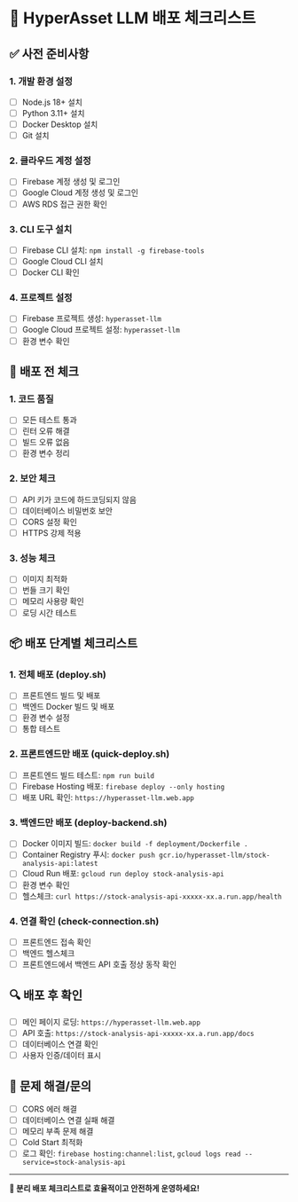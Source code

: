 # 🚀 HyperAsset LLM 배포 체크리스트

## ✅ 사전 준비사항

### 1. 개발 환경 설정
- [ ] Node.js 18+ 설치
- [ ] Python 3.11+ 설치
- [ ] Docker Desktop 설치
- [ ] Git 설치

### 2. 클라우드 계정 설정
- [ ] Firebase 계정 생성 및 로그인
- [ ] Google Cloud 계정 생성 및 로그인
- [ ] AWS RDS 접근 권한 확인

### 3. CLI 도구 설치
- [ ] Firebase CLI 설치: `npm install -g firebase-tools`
- [ ] Google Cloud CLI 설치
- [ ] Docker CLI 확인

### 4. 프로젝트 설정
- [ ] Firebase 프로젝트 생성: `hyperasset-llm`
- [ ] Google Cloud 프로젝트 설정: `hyperasset-llm`
- [ ] 환경 변수 확인

## 🔧 배포 전 체크

### 1. 코드 품질
- [ ] 모든 테스트 통과
- [ ] 린터 오류 해결
- [ ] 빌드 오류 없음
- [ ] 환경 변수 정리

### 2. 보안 체크
- [ ] API 키가 코드에 하드코딩되지 않음
- [ ] 데이터베이스 비밀번호 보안
- [ ] CORS 설정 확인
- [ ] HTTPS 강제 적용

### 3. 성능 체크
- [ ] 이미지 최적화
- [ ] 번들 크기 확인
- [ ] 메모리 사용량 확인
- [ ] 로딩 시간 테스트

## 📦 배포 단계별 체크리스트

### 1. 전체 배포 (deploy.sh)
- [ ] 프론트엔드 빌드 및 배포
- [ ] 백엔드 Docker 빌드 및 배포
- [ ] 환경 변수 설정
- [ ] 통합 테스트

### 2. 프론트엔드만 배포 (quick-deploy.sh)
- [ ] 프론트엔드 빌드 테스트: `npm run build`
- [ ] Firebase Hosting 배포: `firebase deploy --only hosting`
- [ ] 배포 URL 확인: `https://hyperasset-llm.web.app`

### 3. 백엔드만 배포 (deploy-backend.sh)
- [ ] Docker 이미지 빌드: `docker build -f deployment/Dockerfile .`
- [ ] Container Registry 푸시: `docker push gcr.io/hyperasset-llm/stock-analysis-api:latest`
- [ ] Cloud Run 배포: `gcloud run deploy stock-analysis-api`
- [ ] 환경 변수 확인
- [ ] 헬스체크: `curl https://stock-analysis-api-xxxxx-xx.a.run.app/health`

### 4. 연결 확인 (check-connection.sh)
- [ ] 프론트엔드 접속 확인
- [ ] 백엔드 헬스체크
- [ ] 프론트엔드에서 백엔드 API 호출 정상 동작 확인

## 🔍 배포 후 확인

- [ ] 메인 페이지 로딩: `https://hyperasset-llm.web.app`
- [ ] API 호출: `https://stock-analysis-api-xxxxx-xx.a.run.app/docs`
- [ ] 데이터베이스 연결 확인
- [ ] 사용자 인증/데이터 표시

## 🚨 문제 해결/문의
- [ ] CORS 에러 해결
- [ ] 데이터베이스 연결 실패 해결
- [ ] 메모리 부족 문제 해결
- [ ] Cold Start 최적화
- [ ] 로그 확인: `firebase hosting:channel:list`, `gcloud logs read --service=stock-analysis-api`

---

**🎉 분리 배포 체크리스트로 효율적이고 안전하게 운영하세요!** 